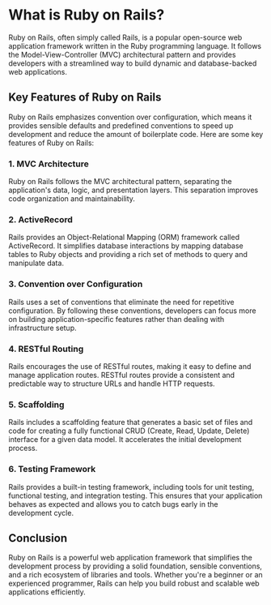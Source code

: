 # What is Ruby on Rails?

Ruby on Rails, often simply called Rails, is a popular open-source web application framework written in the Ruby programming language. It follows the Model-View-Controller (MVC) architectural pattern and provides developers with a streamlined way to build dynamic and database-backed web applications.

## Key Features of Ruby on Rails

Ruby on Rails emphasizes convention over configuration, which means it provides sensible defaults and predefined conventions to speed up development and reduce the amount of boilerplate code. Here are some key features of Ruby on Rails:

### 1. MVC Architecture

Ruby on Rails follows the MVC architectural pattern, separating the application's data, logic, and presentation layers. This separation improves code organization and maintainability.

### 2. ActiveRecord

Rails provides an Object-Relational Mapping (ORM) framework called ActiveRecord. It simplifies database interactions by mapping database tables to Ruby objects and providing a rich set of methods to query and manipulate data.

### 3. Convention over Configuration

Rails uses a set of conventions that eliminate the need for repetitive configuration. By following these conventions, developers can focus more on building application-specific features rather than dealing with infrastructure setup.

### 4. RESTful Routing

Rails encourages the use of RESTful routes, making it easy to define and manage application routes. RESTful routes provide a consistent and predictable way to structure URLs and handle HTTP requests.

### 5. Scaffolding

Rails includes a scaffolding feature that generates a basic set of files and code for creating a fully functional CRUD (Create, Read, Update, Delete) interface for a given data model. It accelerates the initial development process.

### 6. Testing Framework

Rails provides a built-in testing framework, including tools for unit testing, functional testing, and integration testing. This ensures that your application behaves as expected and allows you to catch bugs early in the development cycle.

## Conclusion

Ruby on Rails is a powerful web application framework that simplifies the development process by providing a solid foundation, sensible conventions, and a rich ecosystem of libraries and tools. Whether you're a beginner or an experienced programmer, Rails can help you build robust and scalable web applications efficiently.
